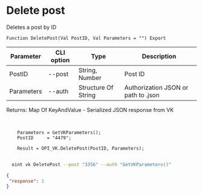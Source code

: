﻿---
sidebar_position: 3
---

# Delete post
 Deletes a post by ID



`Function DeletePost(Val PostID, Val Parameters = "") Export`

  | Parameter | CLI option | Type | Description |
  |-|-|-|-|
  | PostID | --post | String, Number | Post ID |
  | Parameters | --auth | Structure Of String | Authorization JSON or path to .json |

  
  Returns:  Map Of KeyAndValue - Serialized JSON response from VK

<br/>




```bsl title="Code example"
    Parameters = GetVKParameters();
    PostID     = "4479";

    Result = OPI_VK.DeletePost(PostID, Parameters);
```



```sh title="CLI command example"
    
  oint vk DeletePost --post "3356" --auth "GetVKParameters()"

```

```json title="Result"
{
 "response": 1
}
```
